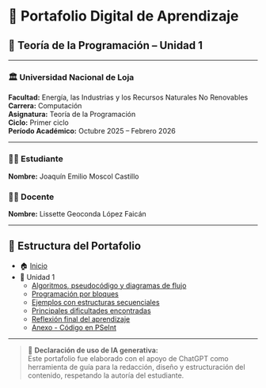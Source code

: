 # 📘 Portafolio Digital de Aprendizaje  
## 🧩 Teoría de la Programación – Unidad 1  

---

### 🏛️ Universidad Nacional de Loja  
**Facultad:** Energía, las Industrias y los Recursos Naturales No Renovables  
**Carrera:** Computación  
**Asignatura:** Teoría de la Programación  
**Ciclo:** Primer ciclo  
**Período Académico:** Octubre 2025 – Febrero 2026  

---

### 👨‍🎓 Estudiante
**Nombre:** Joaquín Emilio Moscol Castillo  

### 👩‍🏫 Docente
**Nombre:** Lissette Geoconda López Faicán  

---

## 📑 Estructura del Portafolio

- 🏠 [Inicio](Inicio.md)
- 📘 Unidad 1  
  - [Algoritmos, pseudocódigo y diagramas de flujo](./Practicas/MOSCOL_CASTILLO_JOAQUINEMILIO_AA1.pdf)
  - [Programación por bloques](./Practicas/MOSCOL_CASTILLO_JOAQUINEMILIO_AA2.pdf)
  - [Ejemplos con estructuras secuenciales](./Practicas/MOSCOL_CASTILLO_JOAQUINEMILIO_PL1.pdf)
  - [Principales dificultades encontradas](./Practicas/Teoría%20de%20la%20programación%20-Formato%20Reporte%20técnico%20APE%20(Joaquin%20Moscol).pdf)
  - [Reflexión final del aprendizaje](./Codigos/Nota%203er%20Certamen%20C++.cpp)
  - [Anexo - Código en PSeInt](./Codigos/Nota%203er%20Certamen%20PSeint.psc)

---

> 🤖 **Declaración de uso de IA generativa:**  
> Este portafolio fue elaborado con el apoyo de ChatGPT como herramienta de guía para la redacción, diseño y estructuración del contenido, respetando la autoría del estudiante.

